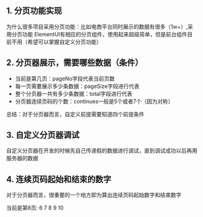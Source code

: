 ## 1. 分页功能实现
为什么很多项目采用分页功能：比如电商平台同时展示的数据有很多（1w+）,采用分页功能
ElementUI有相应的分页组件，使用起来超级简单，但是前台组件目前不用（希望可以掌握自定义分页功能）

## 2. 分页器展示，需要哪些数据（条件）

- 当前是第几页：pageNo字段代表当前页数
- 每一页需要展示多少条数据：pageSize字段进行代表
- 整个分页器一共有多少条数据：total字段进行代表
- 分页器连续页码的个数：continues一般是5个或者7个（因为对称）


总结：对于分页器而言，自定义前提需要知道四个前提条件



## 3. 自定义分页器调试
自定义分页器在开发的时候先自己传递假的数据进行调试，直到调试成功以后再用服务器的数据


## 4. 连续页码起始和结束的数字
对于分页器而言，很重要的一个地方即为算出连续页码起始数字和结束数字

当前是第8页:
6 7 8 9 10

